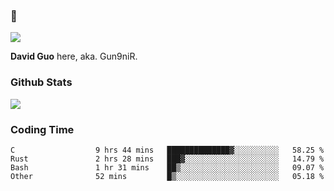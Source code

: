 ### 👋

![](https://komarev.com/ghpvc/?username=Gun9niR&label=Total+Views)

**David Guo** here, aka. Gun9niR.

### Github Stats

<img src="https://github-readme-stats.vercel.app/api?username=Gun9niR&count_private=true&show_icons=true&theme=vue-dark&hide_title=true">

### Coding Time

<!--START_SECTION:waka-->

```text
C                  9 hrs 44 mins   ██████████████▓░░░░░░░░░░   58.25 %
Rust               2 hrs 28 mins   ███▓░░░░░░░░░░░░░░░░░░░░░   14.79 %
Bash               1 hr 31 mins    ██▒░░░░░░░░░░░░░░░░░░░░░░   09.07 %
Other              52 mins         █▒░░░░░░░░░░░░░░░░░░░░░░░   05.18 %
```

<!--END_SECTION:waka-->
